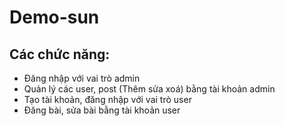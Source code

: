 # Demo-sun
## Các chức năng:
- Đăng nhập với vai trò admin
- Quản lý các user, post (Thêm sửa xoá) bằng tài khoản admin
- Tạo tài khoản, đăng nhập với vai trò user
- Đăng bài, sửa bài bằng tài khoản user
